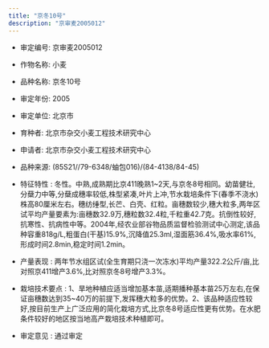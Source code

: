 ```yaml
---
title: "京冬10号"
description: "京审麦2005012"
---
```

* 审定编号:  京审麦2005012

*  作物名称:  小麦

*  品种名称:  京冬10号

*  审定年份:  2005

*  审定单位:  北京市

* 育种者:  北京市杂交小麦工程技术研究中心

*  申请者:  北京市杂交小麦工程技术研究中心

*  品种来源:  (85S21//79-6348/蚰包016)/(84-4138/84-45)

*  特征特性 : 
冬性。中熟,成熟期比京411晚熟1~2天,与京冬8号相同。幼苗健壮,分蘖力中等,分蘖成穗率较低,株型紧凑,叶片上冲,节水栽培条件下(春季不浇水)株高80厘米左右。穗纺缍型,长芒、白壳、红粒。亩穗数较少,穗大粒多,两年区试平均产量要素为:亩穗数32.9万,穗粒数32.4粒,千粒重42.7克。抗倒性较好,抗寒性、抗病性中等。2004年,经农业部谷物品质监督检验测试中心测定,该品种容重818g/L,粗蛋白(干基)15.9%,沉降值25.3ml,湿面筋36.4%,吸水率61%,形成时间2.8min,稳定时间1.2min。
 
*  产量表现 : 
两年节水组区试(全生育期只浇一次冻水)平均产量322.2公斤/亩,比对照京411增产3.6%,比对照京冬8号增产3.3%。

*  栽培技术要点 : 
1、旱地种植应适当增加基本苗,适期播种基本苗25万左右,在保证亩穗数达到35~40万的前提下,发挥穗大粒多的优势。2、该品种适应性较好,按目前生产上广泛应用的简化栽培方式,比京冬8号适应性更有优势。在水肥条件较好的地区按当地高产栽培技术种植即可。

*  审定意见 : 
通过审定
